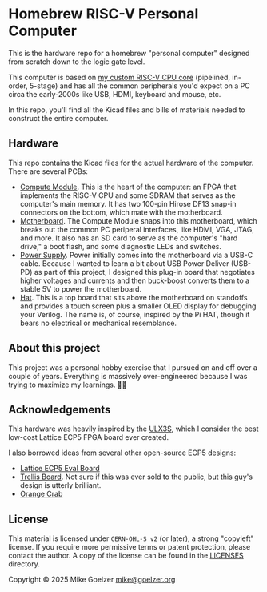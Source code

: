 # Homebrew RISC-V Personal Computer

This is the hardware repo for a homebrew "personal computer" designed from scratch down to the logic gate level.

This computer is based on [my custom RISC-V CPU core](https://github.com/mikegoelzer/riscv) (pipelined, in-order, 5-stage) and has all the common peripherals you'd expect on a PC circa the early-2000s like USB, HDMI, keyboard and mouse, etc.

In this repo, you'll find all the Kicad files and bills of materials needed to construct the entire computer.

## Hardware

This repo contains the Kicad files for the actual hardware of the computer.  There are several PCBs:

- [Compute Module](./hardware/cm/readme.md). This is the heart of the computer:  an FPGA that implements the RISC-V CPU and some SDRAM that serves as the computer's main memory. It has two 100-pin Hirose DF13 snap-in connectors on the bottom, which mate with the motherboard.
- [Motherboard](./hardware/motherboard/readme.md). The Compute Module snaps into this motherboard, which breaks out the common PC periperal interfaces, like HDMI, VGA, JTAG, and more.  It also has an SD card to serve as the computer's "hard drive," a boot flash, and some diagnostic LEDs and switches.
- [Power Supply](./hardware/pd-booster-16amps/readme.md). Power initially comes into the motherboard via a USB-C cable.  Because I wanted to learn a bit about USB Power Deliver (USB-PD) as part of this project, I designed this plug-in board that negotiates higher voltages and currents and then buck-boost converts them to a stable 5V to power the motherboard.
- [Hat](./hardware/hat/readme.md).  This is a top board that sits above the motherboard on standoffs and provides a touch screen plus a smaller OLED display for debugging your Verilog.  The name is, of course, inspired by the Pi HAT, though it bears no electrical or mechanical resemblance.

## About this project

This project was a personal hobby exercise that I pursued on and off over a couple of years.  Everything is massively over-engineered because I was trying to maximize my learnings. 🤷‍♀️

## Acknowledgements

This hardware was heavily inspired by the [ULX3S](https://radiona.org/ulx3s/), which I consider the best low-cost Lattice ECP5 FPGA board ever created.

I also borrowed ideas from several other open-source ECP5 designs:

- [Lattice ECP5 Eval Board](https://www.latticesemi.com/products/developmentboardsandkits/ecp5evaluationboard)
- [Trellis Board](https://github.com/gatecat/TrellisBoard).  Not sure if this was ever sold to the public, but this guy's design is utterly brilliant.
- [Orange Crab](https://github.com/orangecrab-fpga/orangecrab-hardware)

## License

This material is licensed under `CERN-OHL-S v2` (or later), a strong "copyleft" license. If you require more permissive terms or patent protection, please contact the author. A copy of the license can be found in the [LICENSES](./LICENSES) directory.

Copyright © 2025 Mike Goelzer <mike@goelzer.org>